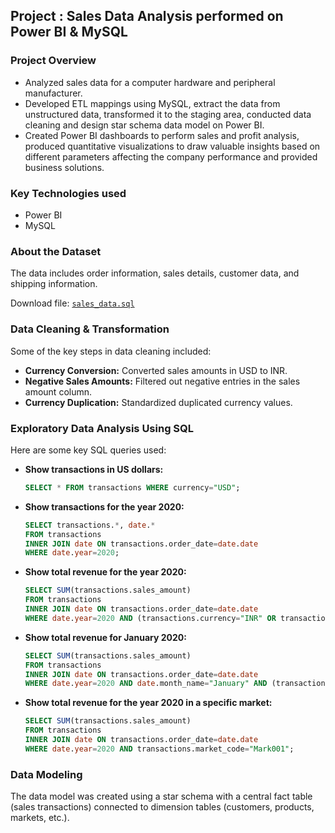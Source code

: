 ## Project : Sales Data Analysis performed on Power BI & MySQL

### Project Overview

- Analyzed sales data for a computer hardware and peripheral manufacturer.
- Developed ETL mappings using MySQL, extract the data from unstructured data, transformed it to the staging area, conducted data cleaning and design star schema data model on Power BI.
- Created Power BI dashboards to perform sales and profit analysis, produced quantitative visualizations to draw valuable insights based on different parameters affecting the company performance and provided business solutions.

### Key Technologies used
- Power BI
- MySQL

### About the Dataset
The data includes order information, sales details, customer data, and shipping information.

Download file: <code>[sales_data.sql](https://github.com/Anokhi-hirsch/sales-data-analysis/blob/main/sales_data.sql)</code>

### Data Cleaning & Transformation

Some of the key steps in data cleaning included:
- **Currency Conversion:** Converted sales amounts in USD to INR.
- **Negative Sales Amounts:** Filtered out negative entries in the sales amount column.
- **Currency Duplication:** Standardized duplicated currency values.

### Exploratory Data Analysis Using SQL
Here are some key SQL queries used:

- **Show transactions in US dollars:**
    ```sql
    SELECT * FROM transactions WHERE currency="USD";
    ```
- **Show transactions for the year 2020:**
    ```sql
    SELECT transactions.*, date.* 
    FROM transactions 
    INNER JOIN date ON transactions.order_date=date.date 
    WHERE date.year=2020;
    ```
- **Show total revenue for the year 2020:**
    ```sql
    SELECT SUM(transactions.sales_amount) 
    FROM transactions 
    INNER JOIN date ON transactions.order_date=date.date 
    WHERE date.year=2020 AND (transactions.currency="INR" OR transactions.currency="USD");
    ```
- **Show total revenue for January 2020:**
    ```sql
    SELECT SUM(transactions.sales_amount) 
    FROM transactions 
    INNER JOIN date ON transactions.order_date=date.date 
    WHERE date.year=2020 AND date.month_name="January" AND (transactions.currency="INR" OR transactions.currency="USD");
    ```
- **Show total revenue for the year 2020 in a specific market:**
    ```sql
    SELECT SUM(transactions.sales_amount) 
    FROM transactions 
    INNER JOIN date ON transactions.order_date=date.date 
    WHERE date.year=2020 AND transactions.market_code="Mark001";
    ```

### Data Modeling

The data model was created using a star schema with a central fact table (sales transactions) connected to dimension tables (customers, products, markets, etc.).



